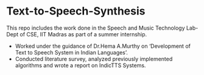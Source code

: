 # Text-to-Speech-Synthesis
This repo includes the work done in the Speech and Music Technology Lab-Dept of CSE, IIT Madras as part of a summer internship.

- Worked under the guidance of Dr.Hema A.Murthy on ‘Development of Text to Speech System in Indian Languages’.
- Conducted literature survey, analyzed previously implemented algorithms and wrote a report on IndicTTS Systems.
